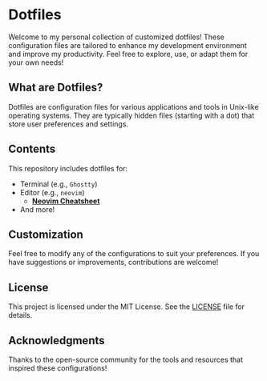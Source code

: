 # Dotfiles

Welcome to my personal collection of customized dotfiles! These configuration files are tailored to enhance my development environment and improve my productivity. Feel free to explore, use, or adapt them for your own needs!

## What are Dotfiles?

Dotfiles are configuration files for various applications and tools in Unix-like operating systems. They are typically hidden files (starting with a dot) that store user preferences and settings.

## Contents

This repository includes dotfiles for:

- Terminal (e.g., `Ghostty`)
- Editor (e.g., `neovim`)
  - **[Neovim Cheatsheet](neovim/nvim_cheat.md)**
- And more!

## Customization

Feel free to modify any of the configurations to suit your preferences. If you have suggestions or improvements, contributions are welcome!

## License

This project is licensed under the MIT License. See the [LICENSE](LICENSE) file for details.

## Acknowledgments

Thanks to the open-source community for the tools and resources that inspired these configurations!
